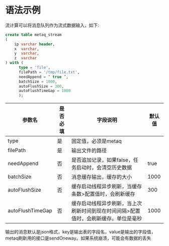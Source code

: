 # 语法示例

流计算可以将消息队列作为流式数据输入，如下:

```sql
create table metaq_stream
(
    ip varchar header,
    x  varchar,
    y  varchar,
    z  varchar
) with (
      type = 'file',
      filePath = '/tmp/file.txt',
      needAppend = ‘ true ’,
      batchSize = 1000,
      autoFlushSize = 300,
      autoFlushTimeGap = 1000
      );
```

| 参数名 | 是否必填 | 字段说明 | 默认值 |
| --- | --- | --- | --- |
| type | 是 | 固定值，必须是metaq ||
| filePath | 是 | 输出文件的路径 |  |
| needAppend | 否 | 是否追加记录，如果false，任务启动时，会清空历史数据 | true |
| batchSize | 否 | 消息缓存输出，缓存的大小 | 1000 |
| autoFlushSize | 否 | 缓存启动线程异步刷新，当缓存条数>配置值时，会刷新缓存 | 300 |
| autoFlushTimeGap | 否 | 缓存启动线程异步刷新，当上次刷新时间到现在时间间隔>配置值时，会刷新缓存。单位是毫秒 | 1000 |

输出的消息默认是json格式，key是输出表的字段名，value是输出的字段值，metaq刷新用的接口是sendOneway。如果系统崩溃，可能会有数据的丢失
